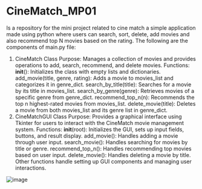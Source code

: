 # CineMatch_MP01
Is a repository for the mini project related to cine match a simple application made using python where users can search, sort, delete, add movies and also recommend top N movies based on the rating.
The following are the components of main.py file:
1. CineMatch Class
Purpose: Manages a collection of movies and provides operations to add, search, recommend, and delete movies.
Functions:
__init__(): Initializes the class with empty lists and dictionaries.
add_movie(title, genre, rating): Adds a movie to movies_list and categorizes it in genre_dict.
search_by_title(title): Searches for a movie by its title in movies_list.
search_by_genre(genre): Retrieves movies of a specific genre from genre_dict.
recommend_top_n(n): Recommends the top n highest-rated movies from movies_list.
delete_movie(title): Deletes a movie from both movies_list and its genre list in genre_dict.
2. CineMatchGUI Class
Purpose: Provides a graphical interface using Tkinter for users to interact with the CineMatch movie management system.
Functions:
__init__(root): Initializes the GUI, sets up input fields, buttons, and result display.
add_movie(): Handles adding a movie through user input.
search_movie(): Handles searching for movies by title or genre.
recommend_top_n(): Handles recommending top movies based on user input.
delete_movie(): Handles deleting a movie by title.
Other functions handle setting up GUI components and managing user interactions.


![image](https://github.com/Shri-Sharan/CineMatch_MP01/assets/146396309/89208db8-d87b-4606-994c-5436a24584b5)


